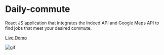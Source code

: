 # Daily-commute
React JS application that integrates the Indeed API and Google Maps API to find jobs that meet your desired commute.

[Live Demo](https://daily-commute-123.herokuapp.com/)

![gif](https://media.giphy.com/media/AE77Ejhl8jcZ7TC6hC/giphy.gif)
